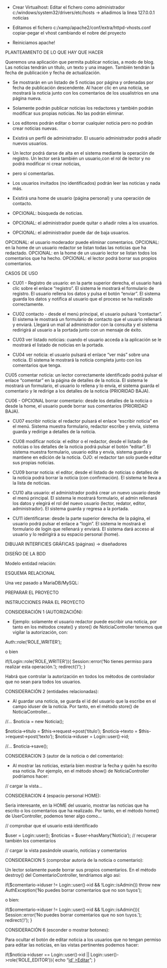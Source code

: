- Crear Virtualhost:
  Editar el fichero como administrador c:/windows/system32/drivers/etc/hosts -> añadimos la linea 127.0.0.1 noticias

- Editamos el fichero c:/xamp/apache2/conf/extra/httpd-vhosts.conf
  copiar-pegar el vhost cambiando el nobre del proyecto

- Reiniciamos apache!

PLANTEAMIENTO DE LO QUE HAY QUE HACER

Queremos una aplicación que permita publicar noticias, a modo de blog.
Las noticias tendrán un título, un texto y una imagen. También tendrán la fecha de publicación y fecha de actualización.

- Se mostrarán en un listado de 5 noticias por página y ordenadas por fecha de publicación descendente. Al hacer clic en una noticia, se mostrará la noticia junto con los comentarios de los usualistrios en una página nueva.

- Solamente podrán publicar noticias los redactores y también podrán modificar sus propias noticias. No las podrán eliminar.

- Los editores podrán editar o borrar cualquier noticia pero no podrán crear noticias nuevas.

- Existirá un perfil de administrador. El usuario administrador podrá añadir nuevos usuarios.

- Un lector podrá darse de alta en el sistema mediante la operación de registro. Un lector será también un usuario,con el rol de lector y no podrá modificar ni crear noticias,
- pero sí comentarlas.

- Los usuarios invitados (no identificados) podrán leer las noticias y nada más.

- Existirá una home de usuario (página personal) y una operación de contacto.

- OPCIONAL: búsqueda de noticias.
- OPCIONAL: el administrador puede quitar o añadir roles a los usuarios.
- OPCIONAL: el administrador puede dar de baja usuarios.

OPCIONAL: el usuario moderador puede eliminar comentarios.
OPCIONAL: en la home de un usuario redactor se listan todas las noticias que ha redactado.
OPCIONAL: en la home de un usuario lector se listan todos los comentarios que ha hecho.
OPCIONAL: el lector podrá borrar sus propios comentarios.

CASOS DE USO

- CU01 - Registro de usuario: en la parte superior derecha, el usuario hará clic sobre el enlace “registro”. El sistema le mostrará el formulario de registro. El usuario rellena los datos y pulsa el botón “enviar”. El sistema guarda los datos y notifica al usuario que el proceso se ha realizado correctamente.

- CU02 contacto - desde el menú principal, el usuario pulsará “contactar”. El sistema le mostrará un formulario de contacto que el usuario rellenará y enviará. Llegará un mail al administrador con la consulta y el sistema redirigirá al usuario a la portada junto con un mensaje de éxito.

- CU03 ver listado noticias: cuando el usuario acceda a la aplicación se le mostrará el listado de noticias en la portada.

- CU04 ver noticia: el usuario pulsará el enlace “ver más” sobre una noticia. El sistema le mostrará la noticia completa
  junto con los comentarios que tenga.

CU05 comentar noticia: un lector correctamente identificado podrá pulsar el enlace “comentar” en la página de detalles de la noticia. El sistema le mostrará un formulario, el usuario lo rellena y lo envía, el sistema guarda el comentario y le redirige a los detalles de la noticia (PRIORIDAD BAJA).

CU06 - OPCIONAL borrar comentario: desde los detalles de la noticia o desde la home, el usuario puede borrar sus comentarios (PRIORIDAD BAJA).

- CU07 escribir noticia: el redactor pulsará el enlace “escribir noticia” en el menú. Sistema muestra formulario, redactor escribe y envía, sistema guarda y redirige a detalles de la noticia.

- CU08 modificar noticia: el editor o el redactor, desde el listado de noticias o los detalles de la noticia podrá pulsar el botón “editar”. El sistema muestra formulario, usuario edita y envía, sistema guarda y mantiene en edición de la noticia. OJO: el redactor tan solo puede editar sus propias noticias.

- CU09 borrar noticia: el editor, desde el listado de noticias o detalles de la noticia podrá borrar la noticia (con confirmación). El sistema te lleva a la lista de noticias.

- CU10 alta usuario: el administrador podrá crear un nuevo usuario desde el menú principal. El sistema le mostrará formulario, el admin rellenará los datos y elegirá el rol del nuevo usuario (lector, redator, editor, administrador). El sistema guarda y regresa a la portada.

- CU11 identificarse: desde la parte superior derecha de la página, el usuario podrá pulsar el enlace a “login”. El sistema le mostrará el formulario de login que rellenará y enviará. El sistema dará acceso al usuario y lo redirigirá a su espacio personal (home).

DIBUJAR INTERFICIES GRÁFICAS (páginas) → diseñadores

DISEÑO DE LA BDD

Modelo entidad relación:

ESQUEMA RELACIONAL

Una vez pasado a MariaDB/MySQL:

PREPARAR EL PROYECTO

INSTRUCCIONES PARA EL PROYECTO

CONSIDERACIÓN 1 (AUTORIZACIÓN):

- Ejemplo: solamente el usuario redactor puede escribir una noticia, por tanto en los métodos create() y store() de NoticiaController tenemos que vigilar la autorización, con:

Auth::role(‘ROLE_WRITER’);

o bien

if(!Login::role(‘ROLE_WRITER’)){
Session::error(‘No tienes permiso para realizar esta operación.’);
redirect(‘/’);
}

Habrá que controlar la autorización en todos los métodos de controlador que no sean para todos los usuarios.

CONSIDERACIÓN 2 (entidades relacionadas):

- Al guardar una noticia, se guarda el id del usuario que la escribe en el campo iduser de la noticia. Por tanto, en el método store() de NoticiaController...

//…
$noticia = new Noticia();

$noticia->titulo = $this->request->post(‘titulo’);
$noticia->texto = $this->request->post(‘texto’);
$noticia->iduser = Login::user()->id;

//…
$noticia→save();

CONSIDERACION 3 (autor de la noticia o del comentario):

- Al mostrar las noticias, estaría bien mostrar la fecha y quién ha escrito esa noticia. Por ejemplo, en el método show() de NoticiaController podríamos hacer:

// cargar la vista…

CONSIDERACION 4 (espacio personal HOME):

Sería interesante, en la HOME del usuario, mostrar las noticias que ha escrito o los comentarios que ha realizado. Por tanto, en el método home() de UserController, podemos tener algo como…

// comprobar que el usuario está identificado

$user = Login::user();
$noticias = $user->hasMany(‘Noticia’);
// recuperar también los comentarios

// cargar la vista pasándole usuario, noticias y comentarios

CONSIDERACION 5 (comprobar autoría de la noticia o comentario):

Un lector solamente puede borrar sus propios comentarios. En el método destroy() del ComentarioController, tendríamos algo así:

if($comentario->iduser != Login::user()->id && !Login::isAdmin())
throw new AuthException(‘No puedes borrar comentarios que no son tuyos’);

o bien:

if($comentario->iduser != Login::user()->id && !Login::isAdmin()){
Session::error(‘No puedes borrar comentarios que no son tuyos.’);
redirect(‘/’);
}

CONSIDERACIÓN 6 (esconder o mostrar botones):

Para ocultar el botón de editar noticia a los usuarios que no tengan permiso para editar las noticias, en las vistas pertinentes podemos hacer:

if($noticia->iduser == Login::user()->id || Login::user()->role(‘ROLE_EDITOR’)){
	echo “<a class=’button’ href=’/Noticia/edit/$noticia->id’ >Editar</a>”;
}
